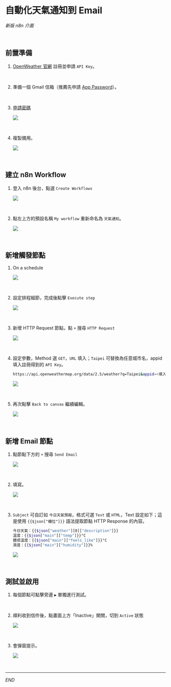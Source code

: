 # 自動化天氣通知到 Email

_新版 n8n 介面_

<br>

## 前置準備

1. [OpenWeather 官網](https://openweathermap.org/) 註冊並申請 `API Key`。

<br>

2. 準備一個 Gmail 信箱（推薦先申請 [App Password](https://support.google.com/accounts/answer/185833?hl=zh-Hant)）。

<br>

3. [申請密碼](https://myaccount.google.com/apppasswords)

    ![](images/img_13.png)

<br>

4. 複製備用。

    ![](images/img_14.png)

<br>

## 建立 n8n Workflow

1. 登入 n8n 後台，點選 `Create Workflows`

    ![](images/img_05.png)

<br>

2. 點左上方的預設名稱 `My workflow` 重新命名為 `天氣通知`。

    ![](images/img_06.png)

<br>

## 新增觸發節點

1. On a schedule

    ![](images/img_07.png)

<br>

2. 設定排程細節，完成後點擊 `Execute step`

    ![](images/img_08.png)

<br>

3. 新增 HTTP Request 節點，點 `+` 搜尋 `HTTP Request`

    ![](images/img_09.png)

<br>

4. 設定參數，Method 選 `GET`，`URL` 填入；`Taipei` 可替換為任意城市名，appid 填入註冊得到的 `API Key`。

    ```bash
    https://api.openweathermap.org/data/2.5/weather?q=Taipei&appid=<填入-API_KEY>&units=metric&lang=zh_tw
    ```

    ![](images/img_10.png)

<br>

5. 再次點擊 `Back to canvas` 繼續編輯。

    ![](images/img_11.png)

<br>

## 新增 Email 節點

1. 點節點下方的 `+` 搜尋 `Send Email`

    ![](images/img_12.png)

<br>

2. 填寫。

    ![](images/img_15.png)

<br>

3. `Subject` 可自訂如 `今日天氣預報`，格式可選 `Text` 或 `HTML`，Text 設定如下；這是使用 `{{$json["欄位"]}}` 語法提取節點 HTTP Response 的內容。

    ```bash
    今日天氣：{{$json["weather"][0]["description"]}}
    溫度：{{$json["main"]["temp"]}}°C
    體感溫度：{{$json["main"]["feels_like"]}}°C
    濕度：{{$json["main"]["humidity"]}}%
    ```

    ![](images/img_16.png)

<br>

## 測試並啟用

1. 每個節點可點擊旁邊 `▶` 單獨進行測試。

<br>

2. 順利收到信件後，點畫面上方「Inactive」開關，切到 `Active` 狀態

    ![](images/img_17.png)

<br>

3. 會彈窗提示。

    ![](images/img_18.png)

<br>

___

_END_
